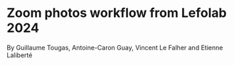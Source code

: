 # Zoom photos workflow from Lefolab 2024
By Guillaume Tougas, Antoine-Caron Guay, Vincent Le Falher and Etienne Laliberté

